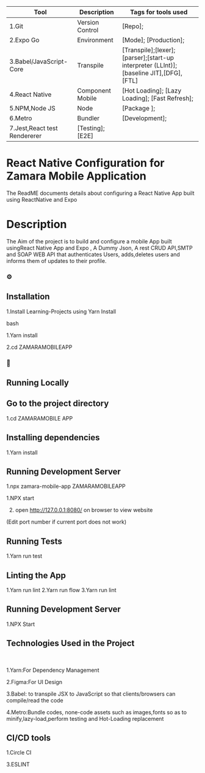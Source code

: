 <!--
The Readme file documents the project description and installation and set up instructions
-->
<!--
Align main heading to the center of the page
-->
| Tool                | Description                    | Tags for tools used                                                                                               |
| ------------------- | ------------------------------ | ---------------------------------------------------------------------------------------------------- |
| 1.Git                 | Version Control       | [Repo];                                                         |
| 2.Expo Go             | Environment           | [Mode]; [Production];                        |
| 3.Babel/JavaScript-Core| Transpile           | [Transpile];[lexer]; [parser];[start-up interpreter (LLInt)]; [baseline JIT],[DFG],[FTL]                                                  |
| 4.React  Native       | Component Mobile      | [Hot Loading]; [Lazy Loading]; [Fast Refresh]; |
| 5.NPM,Node JS         | Node                  | [Package ]; 
| 6.Metro             | Bundler                 | [Development];  
| 7.Jest,React test Rendererer| [Testing];[E2E]                |                                    
<div align="left">
<h1>React Native Configuration for Zamara Mobile Application </h1> The ReadME documents details about configuring a React Native App built using ReactNative and Expo

<!-- Badges -->
<p>
<h1> Description</h1>
The Aim of the project is to build and configure a mobile App built usingReact Native App and Expo , A Dummy Json, A rest CRUD API,SMTP and SOAP WEB API that authenticates Users, adds,deletes users and informs them of updates to their profile.

<!-- Installation -->
### :gear:<h2>Installation</h2>

1.Install Learning-Projects using Yarn Install

bash
  <p>1.Yarn install</p>
  <p>2.cd ZAMARAMOBILEAPP</p>
  
<!-- Run Locally -->
### :running:<h2> Running Locally</h2>

<!-- Going into the project Directory/Folder -->
<h2>Go to the project directory</h2>

  1.cd ZAMARAMOBILE APP

<!-- Installing dependencies using Yarn -->
<h2>Installing dependencies</h2>

  1.Yarn install

<!-- Running the Application in Development Mode -->
<h2>Running Development Server</h2>
  1.npx zamara-mobile-app ZAMARAMOBILEAPP

  1.NPX start

  2. open http://127.0.0.1:8080/ on browser to view website

  (Edit port number if current port does not work)

<!-- Running Tests on the Application -->
<h2>Running Tests</h2>

  1.Yarn run test

<!-- Linting the Application -->
<h2>Linting the App</h2>

  1.Yarn run lint
  2.Yarn run flow
  3.Yarn run lint

<!-- Running the Application Development Mode -->
<h2>Running Development Server</h2>

  1.NPX Start

<!-- Technologies Used -->
  
<h2>Technologies Used in the Project</h2>
<br>
  <p>1.Yarn:For Dependency Management</p>
  <p>2.Figma:For UI Design</p>
  <p>3.Babel: to transpile JSX to JavaScript so that clients/browsers can compile/read the code</p>
  <p>4.Metro:Bundle codes, none-code assets such as images,fonts so as to minify,lazy-load,perform testing and Hot-Loading replacement</p>
  <h2>CI/CD tools</h2>
  <p>1.Circle CI</p> 
  <p>3.ESLINT</p>
</p>
<div>

